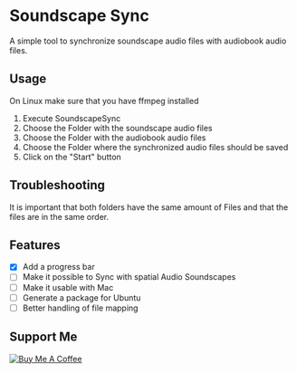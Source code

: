 # Soundscape Sync
A simple tool to synchronize soundscape audio files with audiobook audio files.

## Usage
On Linux make sure that you have ffmpeg installed

1. Execute SoundscapeSync
2. Choose the Folder with the soundscape audio files
3. Choose the Folder with the audiobook audio files
4. Choose the Folder where the synchronized audio files should be saved
5. Click on the "Start" button

## Troubleshooting
It is important that both folders have the same amount of Files and that the files are in the same order.

## Features
- [x] Add a progress bar
- [ ] Make it possible to Sync with spatial Audio Soundscapes
- [ ] Make it usable with Mac
- [ ] Generate a package for Ubuntu
- [ ] Better handling of file mapping

## Support Me
[![Buy Me A Coffee](https://cdn.buymeacoffee.com/buttons/default-orange.png)](https://www.buymeacoffee.com/razormind)

